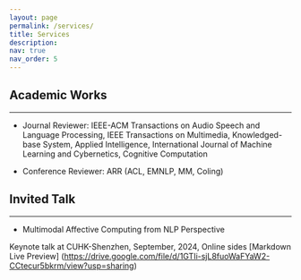 ```yaml
---
layout: page
permalink: /services/
title: Services
description:
nav: true
nav_order: 5
---
```


## Academic Works
***
* Journal Reviewer: IEEE-ACM Transactions on Audio Speech and Language Processing, IEEE Transactions on Multimedia, Knowledged-base System, Applied Intelligence, International Journal of Machine Learning and Cybernetics, Cognitive Computation

* Conference Reviewer: ARR (ACL, EMNLP, MM, Coling)


## Invited Talk
***
* Multimodal Affective Computing from NLP Perspective

Keynote talk at CUHK-Shenzhen, September, 2024, Online sides [Markdown Live Preview] (https://drive.google.com/file/d/1GTIi-sjL8fuoWaFYaW2-CCtecur5bkrm/view?usp=sharing)




